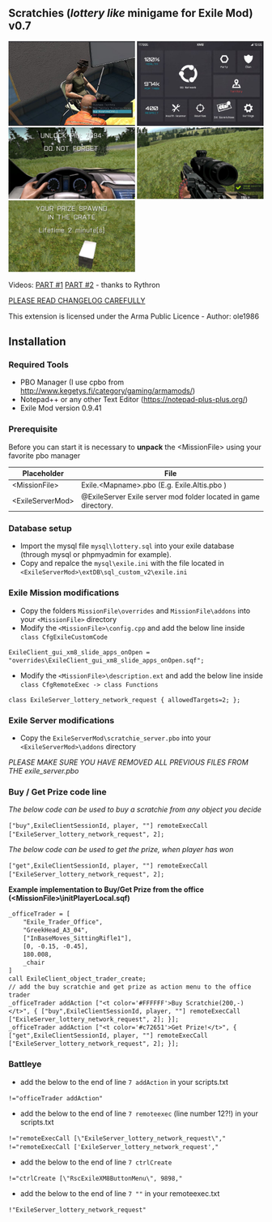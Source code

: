 ## Scratchies (*lottery like* minigame for Exile Mod) v0.7

<img src="images/buyget.jpg" width="250" title="Buy a scratch, get the prize">
<img src="images/usexm8.jpg" width="250" title="Use the scratchie in XM8">
<br/>
<img src="images/prize-vehicle.jpg" width="250" title="Prize Vehicle">
<img src="images/prize-poptabs.jpg" width="250" title="Prize Poptabs">
<img src="images/prize-weapon.jpg" width="250" title="Prize Weapons">

Videos: [PART #1](https://www.youtube.com/watch?v=zVPXYhhYrbU) [PART #2](https://www.youtube.com/watch?v=2MC45ycnOkc) - thanks to Rythron

[PLEASE READ CHANGELOG CAREFULLY](CHANGELOG.txt)

This extension is licensed under the Arma Public Licence - Author: ole1986

## Installation
### Required Tools

+ PBO Manager (I use cpbo from http://www.kegetys.fi/category/gaming/armamods/)
+ Notepad++ or any other Text Editor (https://notepad-plus-plus.org/)
+ Exile Mod version 0.9.41

### Prerequisite

Before you can start it is necessary to **unpack** the &lt;MissionFile&gt; using your favorite pbo manager

Placeholder            | File
---------------------- | -------------
&lt;MissionFile&gt;    | Exile.&lt;Mapname&gt;.pbo (E.g. Exile.Altis.pbo )
&lt;ExileServerMod&gt; | @ExileServer Exile server mod folder located in game directory.

### Database setup

+ Import the mysql file `mysql\lottery.sql` into your exile database (through mysql or phpmyadmin for example).
+ Copy and repalce the `mysql\exile.ini` with the file located in `<ExileServerMod>\extDB\sql_custom_v2\exile.ini`

### Exile Mission modifications

+ Copy the folders `MissionFile\overrides` and `MissionFile\addons` into your `<MissionFile>` directory
+ Modify the `<MissionFile>\config.cpp` and add the below line inside `class CfgExileCustomCode`

```
ExileClient_gui_xm8_slide_apps_onOpen = "overrides\ExileClient_gui_xm8_slide_apps_onOpen.sqf";
```

+ Modify the `<MissionFile>\description.ext` and add the below line inside  `class CfgRemoteExec -> class Functions`

```
class ExileServer_lottery_network_request { allowedTargets=2; };
```

### Exile Server modifications

+ Copy the `ExileServerMod\scratchie_server.pbo` into your `<ExileServerMod>\addons` directory

*PLEASE MAKE SURE YOU HAVE REMOVED ALL PREVIOUS FILES FROM THE exile_server.pbo*

### Buy / Get Prize code line

*The below code can be used to buy a scratchie from any object you decide*

`["buy",ExileClientSessionId, player, ""] remoteExecCall ["ExileServer_lottery_network_request", 2];`

*The below code can be used to get the prize, when player has won*

`["get",ExileClientSessionId, player, ""] remoteExecCall ["ExileServer_lottery_network_request", 2];`

**Example implementation to Buy/Get Prize from the office (&lt;MissionFile&gt;\initPlayerLocal.sqf)**
```
_officeTrader = [
    "Exile_Trader_Office",
    "GreekHead_A3_04",
    ["InBaseMoves_SittingRifle1"],
    [0, -0.15, -0.45],
    180.008,
    _chair
]
call ExileClient_object_trader_create;
// add the buy scratchie and get prize as action menu to the office trader
_officeTrader addAction ["<t color='#FFFFFF'>Buy Scratchie(200,-)</t>", { ["buy",ExileClientSessionId, player, ""] remoteExecCall ["ExileServer_lottery_network_request", 2]; }];
_officeTrader addAction ["<t color='#c72651'>Get Prize!</t>", { ["get",ExileClientSessionId, player, ""] remoteExecCall ["ExileServer_lottery_network_request", 2]; }];
```

### Battleye

+ add the below to the end of line `7 addAction` in your scripts.txt

 `!="officeTrader addAction"`
 
+ add the below to the end of line `7 remoteexec` (line number 12?!) in your scripts.txt

 `!="remoteExecCall [\"ExileServer_lottery_network_request\"," !="remoteExecCall ['ExileServer_lottery_network_request',"`
 
+ add the below to the end of line `7 ctrlCreate`
 
 `!="ctrlCreate [\"RscExileXM8ButtonMenu\", 9898,"`

+ add the below to the end of line `7 ""` in your remoteexec.txt

 `!"ExileServer_lottery_network_request"`
